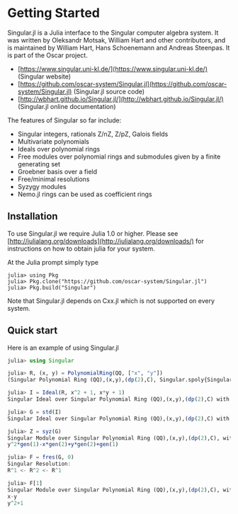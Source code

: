# Getting Started

Singular.jl is a Julia interface to the Singular computer algebra system. It was
written by Oleksandr Motsak, William Hart and other contributors, and is maintained by
William Hart, Hans Schoenemann and Andreas Steenpas. It is part of the Oscar project.

- [https://www.singular.uni-kl.de/](https://www.singular.uni-kl.de/) (Singular website)
- [https://github.com/oscar-system/Singular.jl](https://github.com/oscar-system/Singular.jl) (Singular.jl source code)
- [http://wbhart.github.io/Singular.jl/](http://wbhart.github.io/Singular.jl/) (Singular.jl online documentation)

The features of Singular so far include:

  - Singular integers, rationals Z/nZ, Z/pZ, Galois fields
  - Multivariate polynomials
  - Ideals over polynomial rings
  - Free modules over polynomial rings and submodules given by a finite generating set
  - Groebner basis over a field
  - Free/minimal resolutions
  - Syzygy modules
  - Nemo.jl rings can be used as coefficient rings

## Installation

To use Singular.jl we require Julia 1.0 or higher. Please see
[http://julialang.org/downloads](http://julialang.org/downloads/) for instructions on
how to obtain julia for your system.

At the Julia prompt simply type

```
julia> using Pkg
julia> Pkg.clone("https://github.com/oscar-system/Singular.jl")
julia> Pkg.build("Singular")
```

Note that Singular.jl depends on Cxx.jl which is not supported on every system.

## Quick start

Here is an example of using Singular.jl

```julia
julia> using Singular

julia> R, (x, y) = PolynomialRing(QQ, ["x", "y"])
(Singular Polynomial Ring (QQ),(x,y),(dp(2),C), Singular.spoly{Singular.n_Q}[x, y])

julia> I = Ideal(R, x^2 + 1, x*y + 1)
Singular Ideal over Singular Polynomial Ring (QQ),(x,y),(dp(2),C) with generators (x^2+1, x*y+1)

julia> G = std(I)
Singular Ideal over Singular Polynomial Ring (QQ),(x,y),(dp(2),C) with generators (x-y, y^2+1)

julia> Z = syz(G)
Singular Module over Singular Polynomial Ring (QQ),(x,y),(dp(2),C), with Generators:
y^2*gen(1)-x*gen(2)+y*gen(2)+gen(1)

julia> F = fres(G, 0)
Singular Resolution:
R^1 <- R^2 <- R^1

julia> F[1]
Singular Module over Singular Polynomial Ring (QQ),(x,y),(dp(2),C), with Generators:
x-y
y^2+1
```

